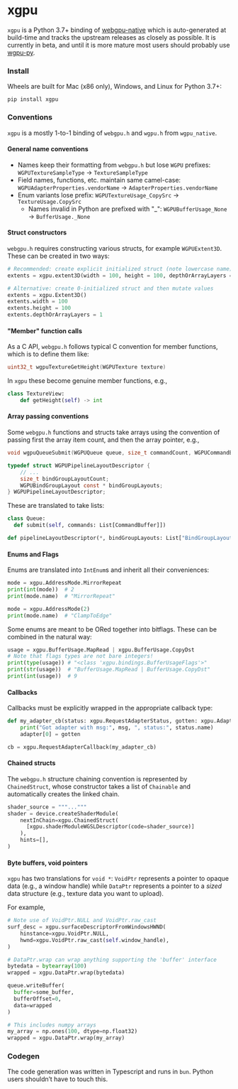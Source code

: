 # xgpu

`xgpu` is a Python 3.7+ binding of [webgpu-native](https://github.com/gfx-rs/wgpu-native) which is auto-generated at build-time and tracks the upstream releases as closely as possible. It is currently in beta, and until it is more mature most users should probably use [wgpu-py](https://github.com/pygfx/wgpu-py).

### Install

Wheels are built for Mac (x86 only), Windows, and Linux for Python 3.7+:
```
pip install xgpu
```

### Conventions

`xgpu` is a mostly 1-to-1 binding of `webgpu.h` and `wgpu.h` from `wgpu_native`.

#### General name conventions

* Names keep their formatting from `webgpu.h` but lose `WGPU` prefixes: `WGPUTextureSampleType` -> `TextureSampleType`
* Field names, functions, etc. maintain same camel-case: `WGPUAdapterProperties.vendorName` -> `AdapterProperties.vendorName`
* Enum variants lose prefix: `WGPUTextureUsage_CopySrc` -> `TextureUsage.CopySrc`
  - Names invalid in Python are prefixed with "_": `WGPUBufferUsage_None` -> `BufferUsage._None`

#### Struct constructors

`webgpu.h` requires constructing various structs, for example `WGPUExtent3D`. These can be created in two ways:

```python
# Recommended: create explicit initialized struct (note lowercase name)
extents = xgpu.extent3D(width = 100, height = 100, depthOrArrayLayers = 1)

# Alternative: create 0-initialized struct and then mutate values
extents = xgpu.Extent3D()
extents.width = 100
extents.height = 100
extents.depthOrArrayLayers = 1
```

#### "Member" function calls

As a C API, `webgpu.h` follows typical C convention for member functions, which is to define
them like:

```c
uint32_t wgpuTextureGetHeight(WGPUTexture texture)
```

In `xgpu` these become genuine member functions, e.g.,

```python
class TextureView:
    def getHeight(self) -> int
```

#### Array passing conventions

Some `webgpu.h` functions and structs take arrays using the convention of passing first
the array item count, and then the array pointer, e.g.,

```c
void wgpuQueueSubmit(WGPUQueue queue, size_t commandCount, WGPUCommandBuffer const * commands)

typedef struct WGPUPipelineLayoutDescriptor {
    // ...
    size_t bindGroupLayoutCount;
    WGPUBindGroupLayout const * bindGroupLayouts;
} WGPUPipelineLayoutDescriptor;
```

These are translated to take lists:

```python
class Queue:
  def submit(self, commands: List[CommandBuffer]])

def pipelineLayoutDescriptor(*, bindGroupLayouts: List["BindGroupLayout"])
```

#### Enums and Flags

Enums are translated into `IntEnum`s and inherit all their conveniences:

```python
mode = xgpu.AddressMode.MirrorRepeat
print(int(mode))  # 2
print(mode.name)  # "MirrorRepeat"

mode = xgpu.AddressMode(2)
print(mode.name)  # "ClampToEdge"
```

Some enums are meant to be ORed together into bitflags. These can be combined
in the natural way:

```python
usage = xgpu.BufferUsage.MapRead | xgpu.BufferUsage.CopyDst
# Note that flags types are not bare integers!
print(type(usage)) # "<class 'xgpu.bindings.BufferUsageFlags'>"
print(str(usage))  # "BufferUsage.MapRead | BufferUsage.CopyDst"
print(int(usage))  # 9
```

#### Callbacks

Callbacks must be explicitly wrapped in the appropriate callback type:

```python
def my_adapter_cb(status: xgpu.RequestAdapterStatus, gotten: xgpu.Adapter, msg: str):
    print("Got adapter with msg:", msg, ", status:", status.name)
    adapter[0] = gotten

cb = xgpu.RequestAdapterCallback(my_adapter_cb)
```

#### Chained structs

The `webgpu.h` structure chaining convention is represented by `ChainedStruct`, whose
constructor takes a list of `Chainable` and automatically creates the linked chain.

```python
shader_source = """..."""
shader = device.createShaderModule(
    nextInChain=xgpu.ChainedStruct(
      [xgpu.shaderModuleWGSLDescriptor(code=shader_source)]
    ),
    hints=[],
)
```

#### Byte buffers, void pointers

`xgpu` has two translations for `void *`: `VoidPtr` represents a pointer to
opaque data (e.g., a window handle) while `DataPtr` represents a pointer
to a *sized* data structure (e.g., texture data you want to upload). 

For example,
```python
# Note use of VoidPtr.NULL and VoidPtr.raw_cast
surf_desc = xgpu.surfaceDescriptorFromWindowsHWND(
    hinstance=xgpu.VoidPtr.NULL,
    hwnd=xgpu.VoidPtr.raw_cast(self.window_handle),
)

# DataPtr.wrap can wrap anything supporting the 'buffer' interface
bytedata = bytearray(100)
wrapped = xgpu.DataPtr.wrap(bytedata)

queue.writeBuffer(
  buffer=some_buffer, 
  bufferOffset=0,
  data=wrapped
)

# This includes numpy arrays
my_array = np.ones(100, dtype=np.float32)
wrapped = xgpu.DataPtr.wrap(my_array)
```

### Codegen

The code generation was written in Typescript and runs in `bun`. Python users shouldn’t have to touch this.
